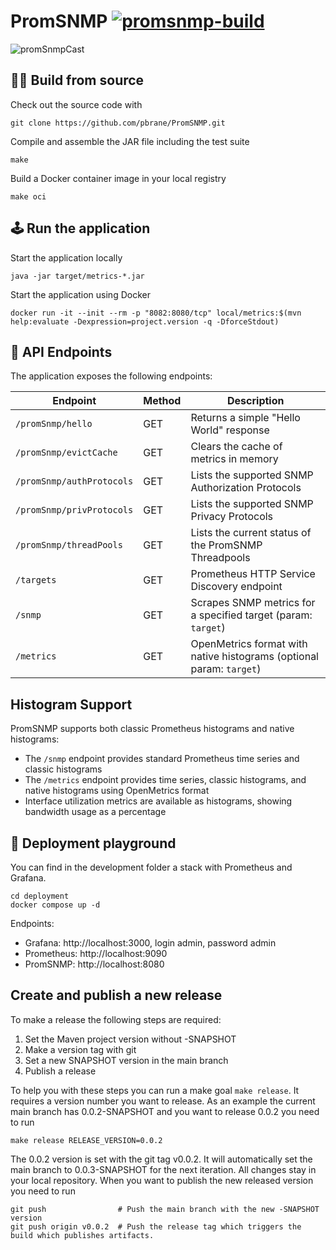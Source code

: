 # PromSNMP [![promsnmp-build](https://github.com/pbrane/PromSNMP/actions/workflows/promsnmp-build.yaml/badge.svg)](https://github.com/pbrane/PromSNMP/actions/workflows/promsnmp-build.yaml)

![promSnmpCast](https://github.com/user-attachments/assets/13e0b6a7-6fe7-49f0-9e98-726e736e1370)

## 👩‍🏭 Build from source

Check out the source code with

```shell
git clone https://github.com/pbrane/PromSNMP.git
```

Compile and assemble the JAR file including the test suite

```shell
make
```

Build a Docker container image in your local registry

```shell
make oci
```

## 🕹️ Run the application

Start the application locally

```shell
java -jar target/metrics-*.jar
```

Start the application using Docker

```shell
docker run -it --init --rm -p "8082:8080/tcp" local/metrics:$(mvn help:evaluate -Dexpression=project.version -q -DforceStdout)
```
## 🔌 API Endpoints

The application exposes the following endpoints:

| Endpoint                     | Method | Description                                                          |
|------------------------------|--------|----------------------------------------------------------------------|
| `/promSnmp/hello`            | GET    | Returns a simple "Hello World" response                              |
| `/promSnmp/evictCache`       | GET    | Clears the cache of metrics in memory                                |
| `/promSnmp/authProtocols`    | GET    | Lists the supported SNMP Authorization Protocols                     |
| `/promSnmp/privProtocols`    | GET    | Lists the supported SNMP Privacy Protocols                           |
| `/promSnmp/threadPools`      | GET    | Lists the current status of the PromSNMP Threadpools                 |
| `/targets`                   | GET    | Prometheus HTTP Service Discovery endpoint                           |
| `/snmp`                      | GET    | Scrapes SNMP metrics for a specified target (param: `target`)        |
| `/metrics`                   | GET    | OpenMetrics format with native histograms (optional param: `target`) |

## Histogram Support

PromSNMP supports both classic Prometheus histograms and native histograms:

- The `/snmp` endpoint provides standard Prometheus time series and classic histograms
- The `/metrics` endpoint provides time series, classic histograms, and native histograms using OpenMetrics format
- Interface utilization metrics are available as histograms, showing bandwidth usage as a percentage

## 🎢 Deployment playground

You can find in the development folder a stack with Prometheus and Grafana.

```shell
cd deployment
docker compose up -d
```
Endpoints:
* Grafana: http://localhost:3000, login admin, password admin
* Prometheus: http://localhost:9090
* PromSNMP: http://localhost:8080

## Create and publish a new release

To make a release the following steps are required:

1. Set the Maven project version without -SNAPSHOT
2. Make a version tag with git
3. Set a new SNAPSHOT version in the main branch
4. Publish a release 

To help you with these steps you can run a make goal `make release`.
It requires a version number you want to release.
As an example the current main branch has 0.0.2-SNAPSHOT and you want to release 0.0.2 you need to run

```shell
make release RELEASE_VERSION=0.0.2
```

The 0.0.2 version is set with the git tag v0.0.2.
It will automatically set the main branch to 0.0.3-SNAPSHOT for the next iteration.
All changes stay in your local repository.
When you want to publish the new released version you need to run

```shell
git push                # Push the main branch with the new -SNAPSHOT version
git push origin v0.0.2  # Push the release tag which triggers the build which publishes artifacts.
```

